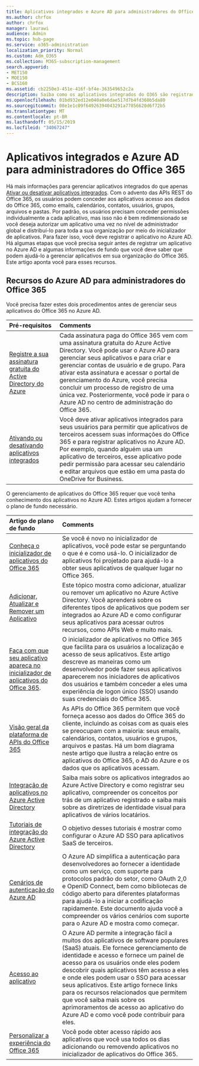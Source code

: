 ```yaml
---
title: Aplicativos integrados e Azure AD para administradores do Office 365
ms.author: chrfox
author: chrfox
manager: laurawi
audience: Admin
ms.topic: hub-page
ms.service: o365-administration
localization_priority: Normal
ms.custom: Adm_O365
ms.collection: M365-subscription-management
search.appverid:
- MET150
- MOE150
- BCS160
ms.assetid: cb2250e3-451e-416f-bf4e-363549652c2a
description: Saiba como os aplicativos integrados do O365 são registrados e administrados no Azure AD
ms.openlocfilehash: 01bd932ed12e040a0e6dae517d7b4fd360b5da80
ms.sourcegitcommit: 08e1e1c09f64926394043291a77856620d6f72b5
ms.translationtype: MT
ms.contentlocale: pt-BR
ms.lasthandoff: 05/15/2019
ms.locfileid: "34067247"
---
```

# <a name="integrated-apps-and-azure-ad-for-office-365-administrators"></a>Aplicativos integrados e Azure AD para administradores do Office 365

Há mais informações para gerenciar aplicativos integrados do que apenas [Ativar ou desativar aplicativos integrados](https://support.office.com/article/7e453a40-66df-44ab-92a1-96786cb7fb34#__toc379982114). Com o advento das APIs REST do Office 365, os usuários podem conceder aos aplicativos acesso aos dados do Office 365, como emails, calendários, contatos, usuários, grupos, arquivos e pastas. Por padrão, os usuários precisam conceder permissões individualmente a cada aplicativo, mas isso não é bem redimensionado se você deseja autorizar um aplicativo uma vez no nível de administrador global e distribuí-lo para toda a sua organização por meio do inicializador de aplicativos. Para fazer isso, você deve registrar o aplicativo no Azure AD. Há algumas etapas que você precisa seguir antes de registrar um aplicativo no Azure AD e algumas informações de fundo que você deve saber que podem ajudá-lo a gerenciar aplicativos em sua organização do Office 365. Este artigo aponta você para esses recursos.
  
## <a name="azure-ad-resources-for-office-365-admins"></a>Recursos do Azure AD para administradores do Office 365

Você precisa fazer estes dois procedimentos antes de gerenciar seus aplicativos do Office 365 no Azure AD.
  
|**Pré-requisitos**|**Comments**|
|:-----|:-----|
|[Registre a sua assinatura gratuita do Active Directory do Azure](https://go.microsoft.com/fwlink/?LinkId=617127) <br/> |Cada assinatura paga do Office 365 vem com uma assinatura gratuita do Azure Active Directory. Você pode usar o Azure AD para gerenciar seus aplicativos e para criar e gerenciar contas de usuário e de grupo. Para ativar esta assinatura e acessar o portal de gerenciamento do Azure, você precisa concluir um processo de registro de uma única vez. Posteriormente, você pode ir para o Azure AD no centro de administração do Office 365.  <br/> |
|[Ativando ou desativando aplicativos integrados](https://support.office.com/article/7e453a40-66df-44ab-92a1-96786cb7fb34#__toc379982114) <br/> |Você deve ativar aplicativos integrados para seus usuários para permitir que aplicativos de terceiros acessem suas informações do Office 365 e para registrar aplicativos no Azure AD. Por exemplo, quando alguém usa um aplicativo de terceiros, esse aplicativo pode pedir permissão para acessar seu calendário e editar arquivos que estão em uma pasta do OneDrive for Business.  <br/> |
   
O gerenciamento de aplicativos do Office 365 requer que você tenha conhecimento dos aplicativos no Azure AD. Estes artigos ajudam a fornecer o plano de fundo necessário.
  
|**Artigo de plano de fundo**|**Comments**|
|:-----|:-----|
|[Conheça o inicializador de aplicativos do Office 365](https://support.office.com/article/79f12104-6fed-442f-96a0-eb089a3f476a) <br/> |Se você é novo no inicializador de aplicativos, você pode estar se perguntando o que é e como usá-lo. O inicializador de aplicativos foi projetado para ajudá-lo a obter seus aplicativos de qualquer lugar no Office 365.  <br/> |
|[Adicionar, Atualizar e Remover um Aplicativo](https://go.microsoft.com/fwlink/?LinkId=617137) <br/> |Este tópico mostra como adicionar, atualizar ou remover um aplicativo no Azure Active Directory. Você aprenderá sobre os diferentes tipos de aplicativos que podem ser integrados ao Azure AD e como configurar seus aplicativos para acessar outros recursos, como APIs Web e muito mais.  <br/> |
|[Faça com que seu aplicativo apareça no inicializador de aplicativos do Office 365](https://go.microsoft.com/fwlink/?LinkId=617138).  <br/> |O inicializador de aplicativos no Office 365 que facilita para os usuários a localização e acesso de seus aplicativos. Este artigo descreve as maneiras como um desenvolvedor pode fazer seus aplicativos aparecerem nos iniciadores de aplicativos dos usuários e também conceder a eles uma experiência de logon único (SSO) usando suas credenciais do Office 365.  <br/> |
|[Visão geral da plataforma de APIs do Office 365](https://go.microsoft.com/fwlink/?LinkId=617140) <br/> |As APIs do Office 365 permitem que você forneça acesso aos dados do Office 365 do cliente, incluindo as coisas com as quais eles se preocupam com a maioria: seus emails, calendários, contatos, usuários e grupos, arquivos e pastas. Há um bom diagrama neste artigo que ilustra a relação entre os aplicativos do Office 365, o AD do Azure e os dados que os aplicativos acessam.  <br/> |
|[Integração de aplicativos no Azure Active Directory](https://docs.microsoft.com/azure/active-directory/develop/quickstart-v1-add-azure-ad-app) <br/> | Saiba mais sobre os aplicativos integrados ao Azure Active Directory e como registrar seu aplicativo, compreender os conceitos por trás de um aplicativo registrado e saiba mais sobre as diretrizes de identidade visual para aplicativos de vários locatários.  <br/> |
|[Tutoriais de integração do Azure Active Directory](https://docs.microsoft.com/azure/active-directory/saas-apps/tutorial-list) <br/> |O objetivo desses tutoriais é mostrar como configurar o Azure AD SSO para aplicativos SaaS de terceiros.  <br/> |
|[Cenários de autenticação do Azure AD](https://go.microsoft.com/fwlink/?LinkId=617145) <br/> |O Azure AD simplifica a autenticação para desenvolvedores ao fornecer a identidade como um serviço, com suporte para protocolos padrão do setor, como OAuth 2,0 e OpenID Connect, bem como bibliotecas de código aberto para diferentes plataformas para ajudá-lo a iniciar a codificação rapidamente. Este documento ajuda você a compreender os vários cenários com suporte para o Azure AD e mostra como começar.  <br/> |
|[Acesso ao aplicativo](https://docs.microsoft.com/azure/active-directory/manage-apps/what-is-access-management) <br/> |O Azure AD permite a integração fácil a muitos dos aplicativos de software populares (SaaS) atuais. Ele fornece gerenciamento de identidade e acesso e fornece um painel de acesso para os usuários onde eles podem descobrir quais aplicativos têm acesso a eles e onde eles podem usar o SSO para acessar seus aplicativos. Este artigo fornece links para os recursos relacionados que permitem que você saiba mais sobre os aprimoramentos de acesso ao aplicativo do Azure AD e como você pode contribuir para eles.  <br/> |
|[Personalizar a experiência do Office 365](https://support.office.com/article/eb34a21b-52fa-4fbf-a8d5-146132242985) <br/> |Você pode obter acesso rápido aos aplicativos que você usa todos os dias adicionando ou removendo aplicativos no inicializador de aplicativos do Office 365.  <br/> |
   

